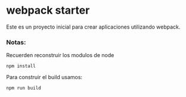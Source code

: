 # webpack starter

Este es un proyecto inicial para crear aplicaciones utilizando webpack.

### Notas:
Recuerden reconstruir los modulos de node

```
npm install

```

Para construir el build usamos:

````
npm run build

````

